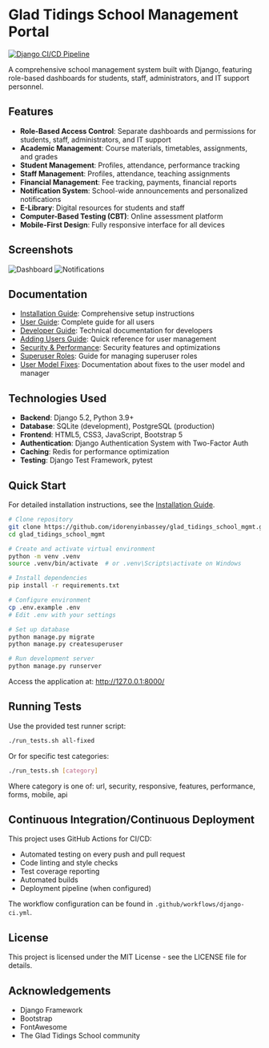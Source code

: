 # Glad Tidings School Management Portal

[![Django CI/CD Pipeline](https://github.com/idorenyinbassey/glad_school_mgm/actions/workflows/django-ci.yml/badge.svg)](https://github.com/idorenyinbassey/glad_school_mgm/actions/workflows/django-ci.yml)

A comprehensive school management system built with Django, featuring role-based dashboards for students, staff, administrators, and IT support personnel.

## Features

- **Role-Based Access Control**: Separate dashboards and permissions for students, staff, administrators, and IT support
- **Academic Management**: Course materials, timetables, assignments, and grades
- **Student Management**: Profiles, attendance, performance tracking
- **Staff Management**: Profiles, attendance, teaching assignments
- **Financial Management**: Fee tracking, payments, financial reports
- **Notification System**: School-wide announcements and personalized notifications
- **E-Library**: Digital resources for students and staff
- **Computer-Based Testing (CBT)**: Online assessment platform
- **Mobile-First Design**: Fully responsive interface for all devices

## Screenshots

![Dashboard](docs/images/dashboard.png)
![Notifications](docs/images/notifications.png)

## Documentation

- [Installation Guide](docs/INSTALLATION.md): Comprehensive setup instructions
- [User Guide](docs/user_guide.md): Complete guide for all users
- [Developer Guide](docs/developer_guide.md): Technical documentation for developers
- [Adding Users Guide](docs/adding_users_guide.md): Quick reference for user management
- [Security & Performance](docs/security_performance.md): Security features and optimizations
- [Superuser Roles](docs/superuser_roles.md): Guide for managing superuser roles
- [User Model Fixes](docs/user_model_fixes.md): Documentation about fixes to the user model and manager

## Technologies Used

- **Backend**: Django 5.2, Python 3.9+
- **Database**: SQLite (development), PostgreSQL (production)
- **Frontend**: HTML5, CSS3, JavaScript, Bootstrap 5
- **Authentication**: Django Authentication System with Two-Factor Auth
- **Caching**: Redis for performance optimization
- **Testing**: Django Test Framework, pytest

## Quick Start

For detailed installation instructions, see the [Installation Guide](docs/INSTALLATION.md).

```bash
# Clone repository
git clone https://github.com/idorenyinbassey/glad_tidings_school_mgmt.git
cd glad_tidings_school_mgmt

# Create and activate virtual environment
python -m venv .venv
source .venv/bin/activate  # or .venv\Scripts\activate on Windows

# Install dependencies
pip install -r requirements.txt

# Configure environment
cp .env.example .env
# Edit .env with your settings

# Set up database
python manage.py migrate
python manage.py createsuperuser

# Run development server
python manage.py runserver
```

Access the application at: http://127.0.0.1:8000/

## Running Tests

Use the provided test runner script:

```bash
./run_tests.sh all-fixed
```

Or for specific test categories:

```bash
./run_tests.sh [category]
```

Where category is one of: url, security, responsive, features, performance, forms, mobile, api

## Continuous Integration/Continuous Deployment

This project uses GitHub Actions for CI/CD:

- Automated testing on every push and pull request
- Code linting and style checks
- Test coverage reporting
- Automated builds
- Deployment pipeline (when configured)

The workflow configuration can be found in `.github/workflows/django-ci.yml`.

## License

This project is licensed under the MIT License - see the LICENSE file for details.

## Acknowledgements

- Django Framework
- Bootstrap
- FontAwesome
- The Glad Tidings School community
